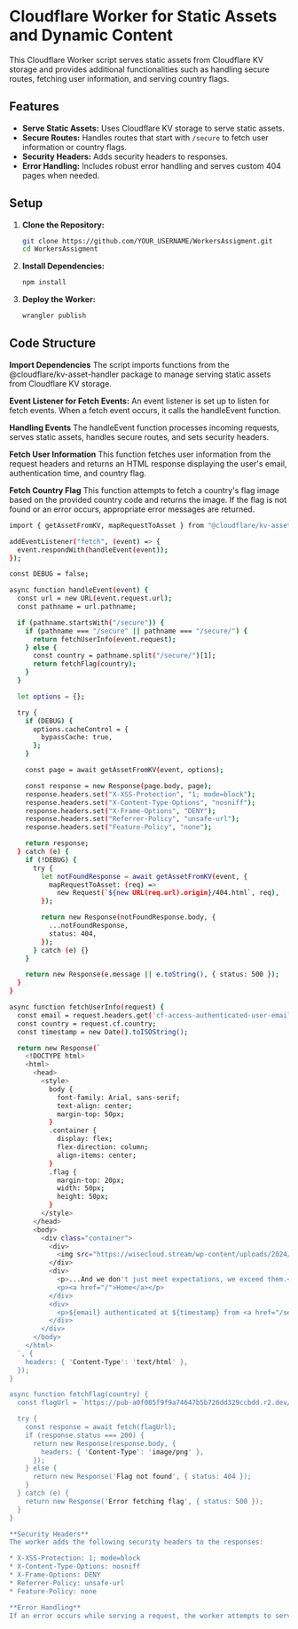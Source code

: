 # Cloudflare Worker for Static Assets and Dynamic Content

This Cloudflare Worker script serves static assets from Cloudflare KV storage and provides additional functionalities such as handling secure routes, fetching user information, and serving country flags.

## Features

- **Serve Static Assets:** Uses Cloudflare KV storage to serve static assets.
- **Secure Routes:** Handles routes that start with `/secure` to fetch user information or country flags.
- **Security Headers:** Adds security headers to responses.
- **Error Handling:** Includes robust error handling and serves custom 404 pages when needed.

## Setup

1. **Clone the Repository:**

   ```bash
   git clone https://github.com/YOUR_USERNAME/WorkersAssigment.git
   cd WorkersAssigment

2. **Install Dependencies:**

   ```bash
   npm install

3. **Deploy the Worker:**

   ```bash
   wrangler publish

## Code Structure

**Import Dependencies**
The script imports functions from the @cloudflare/kv-asset-handler package to manage serving static assets from Cloudflare KV storage.

**Event Listener for Fetch Events:**
An event listener is set up to listen for fetch events. When a fetch event occurs, it calls the handleEvent function.

**Handling Events**
The handleEvent function processes incoming requests, serves static assets, handles secure routes, and sets security headers.

**Fetch User Information**
This function fetches user information from the request headers and returns an HTML response displaying the user's email, authentication time, and country flag.

**Fetch Country Flag**
This function attempts to fetch a country's flag image based on the provided country code and returns the image. If the flag is not found or an error occurs, appropriate error messages are returned.

```bash
import { getAssetFromKV, mapRequestToAsset } from "@cloudflare/kv-asset-handler";

addEventListener("fetch", (event) => {
  event.respondWith(handleEvent(event));
});

const DEBUG = false;

async function handleEvent(event) {
  const url = new URL(event.request.url);
  const pathname = url.pathname;

  if (pathname.startsWith("/secure")) {
    if (pathname === "/secure" || pathname === "/secure/") {
      return fetchUserInfo(event.request);
    } else {
      const country = pathname.split("/secure/")[1];
      return fetchFlag(country);
    }
  }

  let options = {};

  try {
    if (DEBUG) {
      options.cacheControl = {
        bypassCache: true,
      };
    }

    const page = await getAssetFromKV(event, options);

    const response = new Response(page.body, page);
    response.headers.set("X-XSS-Protection", "1; mode=block");
    response.headers.set("X-Content-Type-Options", "nosniff");
    response.headers.set("X-Frame-Options", "DENY");
    response.headers.set("Referrer-Policy", "unsafe-url");
    response.headers.set("Feature-Policy", "none");

    return response;
  } catch (e) {
    if (!DEBUG) {
      try {
        let notFoundResponse = await getAssetFromKV(event, {
          mapRequestToAsset: (req) =>
            new Request(`${new URL(req.url).origin}/404.html`, req),
        });

        return new Response(notFoundResponse.body, {
          ...notFoundResponse,
          status: 404,
        });
      } catch (e) {}
    }

    return new Response(e.message || e.toString(), { status: 500 });
  }
}

async function fetchUserInfo(request) {
  const email = request.headers.get('cf-access-authenticated-user-email');
  const country = request.cf.country;
  const timestamp = new Date().toISOString();

  return new Response(`
    <!DOCTYPE html>
    <html>
      <head>
        <style>
          body {
            font-family: Arial, sans-serif;
            text-align: center;
            margin-top: 50px;
          }
          .container {
            display: flex;
            flex-direction: column;
            align-items: center;
          }
          .flag {
            margin-top: 20px;
            width: 50px;
            height: 50px;
          }
        </style>
      </head>
      <body>
        <div class="container">
          <div>
            <img src="https://wisecloud.stream/wp-content/uploads/2024/05/cloudflare_icon_146206.png" alt="Logo" width="120" height="120">
          </div>
          <div>
            <p>...And we don't just meet expectations, we exceed them.</p>
            <p><a href="/">Home</a></p>
          </div>
          <div>
            <p>${email} authenticated at ${timestamp} from <a href="/secure/${country}">${country}</a></p>
          </div>
        </div>
      </body>
    </html>
  `, {
    headers: { 'Content-Type': 'text/html' },
  });
}

async function fetchFlag(country) {
  const flagUrl = `https://pub-a0f085f9f9a74647b5b726dd329ccbdd.r2.dev/${country.toLowerCase()}.png`;

  try {
    const response = await fetch(flagUrl);
    if (response.status === 200) {
      return new Response(response.body, {
        headers: { 'Content-Type': 'image/png' },
      });
    } else {
      return new Response('Flag not found', { status: 404 });
    }
  } catch (e) {
    return new Response('Error fetching flag', { status: 500 });
  }
}

**Security Headers**
The worker adds the following security headers to the responses:

* X-XSS-Protection: 1; mode=block
* X-Content-Type-Options: nosniff
* X-Frame-Options: DENY
* Referrer-Policy: unsafe-url
* Feature-Policy: none

**Error Handling**
If an error occurs while serving a request, the worker attempts to serve a custom 404 page. If that also fails, it returns a 500 response with the error message.
